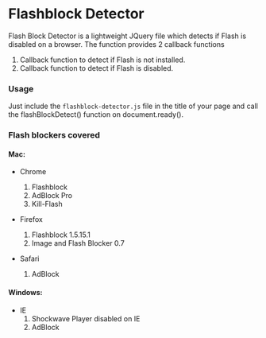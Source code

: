 # Flashblock Detector

Flash Block Detector is a lightweight JQuery file which detects if Flash is disabled on a browser. The function provides 2 callback functions
1. Callback function to detect if Flash is not installed.
2. Callback function to detect if Flash is disabled.

### Usage

Just include the `flashblock-detector.js` file in the title of your page and call the flashBlockDetect() function on document.ready().

### Flash blockers covered

#### Mac:

*    Chrome
     1. Flashblock
     2. AdBlock Pro
     3. Kill-Flash

*    Firefox
     1. Flashblock 1.5.15.1
     2. Image and Flash Blocker 0.7


*    Safari
     1. AdBlock

#### Windows:

*    IE
     1. Shockwave Player disabled on IE
     2. AdBlock